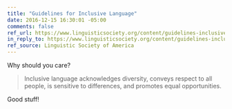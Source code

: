 ```yaml
---
title: "Guidelines for Inclusive Language"
date: 2016-12-15 16:30:01 -05:00
comments: false
ref_url: https://www.linguisticsociety.org/content/guidelines-inclusive-language
in_reply_to: https://www.linguisticsociety.org/content/guidelines-inclusive-language
ref_source: Linguistic Society of America
---
```


Why should you care?

> Inclusive language acknowledges diversity, conveys respect to all people, is sensitive to differences, and promotes equal opportunities.

Good stuff!
